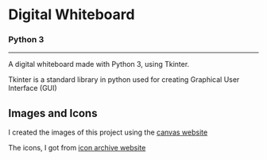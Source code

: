 # Digital Whiteboard
### Python 3
-----------------------------------------------------

A digital whiteboard made with Python 3, using Tkinter.

Tkinter is a standard library in python used for creating Graphical User Interface (GUI)

## Images and Icons

I created the images of this project using the [canvas website](https://www.canva.com/pt_br/)

The icons, I got from [icon archive website](https://www.iconarchive.com/)